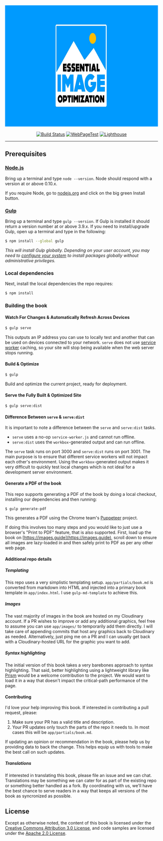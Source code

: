 <p align="center">
  <a href="https://images.guide/">
    <img src='/app/images/logo-banner.jpg' height='400px' alt="Essential Image Optimization banner"/>
  </a>
</p>

<p align="center">
  <a href="https://travis-ci.com/addyosmani/essential-image-optimisation"><img alt="Build Status" src="https://travis-ci.com/addyosmani/essential-image-optimisation.svg?token=psYsstqxcc6sppMcnY8H&branch=master"></a>
    <a href="https://www.webpagetest.org/result/170901_EM_348e5bd8fa649e122b4684e0e6febc35/"><img alt="WebPageTest" src="https://img.shields.io/badge/webpagetest-report-brightgreen.svg"></a>
    <a href="https://www.webpagetest.org/lighthouse.php?test=170901_EM_348e5bd8fa649e122b4684e0e6febc35&run=3"><img alt="Lighthouse" src="https://img.shields.io/badge/lighthouse-90+-blue.svg"></a>
</p>

---

## Prerequisites

### [Node.js](https://nodejs.org)

Bring up a terminal and type `node --version`.
Node should respond with a version at or above 0.10.x.

If you require Node, go to [nodejs.org](https://nodejs.org) and click on the big green Install button.

### [Gulp](http://gulpjs.com)

Bring up a terminal and type `gulp --version`.
If Gulp is installed it should return a version number at or above 3.9.x.
If you need to install/upgrade Gulp, open up a terminal and type in the following:

```sh
$ npm install --global gulp
```

*This will install Gulp globally. Depending on your user account, you may need to [configure your system](https://github.com/sindresorhus/guides/blob/master/npm-global-without-sudo.md) to install packages globally without administrative privileges.*


### Local dependencies

Next, install the local dependencies the repo requires:

```sh
$ npm install
```

### Building the book

#### Watch For Changes & Automatically Refresh Across Devices

```sh
$ gulp serve
```

This outputs an IP address you can use to locally test and another that can be used on devices
connected to your network.
`serve` does not use [service worker](http://www.html5rocks.com/en/tutorials/service-worker/introduction/)
caching, so your site will stop being available when the web server stops running.

#### Build & Optimize

```sh
$ gulp
```

Build and optimize the current project, ready for deployment.

#### Serve the Fully Built & Optimized Site

```sh
$ gulp serve:dist
```

#### Difference Between `serve` & `serve:dist`

It is important to note a difference between the `serve` and `serve:dist` tasks.

* `serve` uses a no-op `service-worker.js` and cannot run offline.
* `serve:dist` uses the `workbox`-generated output and can run offline.

The `serve` task runs on port 3000 and `serve:dist` runs on port 3001.
The main purpose is to ensure that different service workers will not impact each other's environment. 
Using the `workbox`-generated output makes it very difficult to quickly test local changes which is not ideal for a development server environment.

#### Generate a PDF of the book

This repo supports generating a PDF of the book by doing a local checkout, installing our dependencies and then running:

```sh
$ gulp generate-pdf
```

This generates a PDF using the Chrome team's [Puppeteer](https://github.com/GoogleChrome/puppeteer) project.

If doing this involves too many steps and you would like to just use a browser's "Print to PDF" feature, that is also
supported. First, load up the book on [https://images.guide](https://images.guide), scroll down
to ensure all images are lazy-loaded in and then safely print to PDF as per any other web page.

#### Additional repo details

##### Templating

This repo uses a very simplistic templating setup. `app/partials/book.md` is converted from markdown into HTML and 
injected into a primary book template in `app/index.html`. I use `gulp-md-template` to achieve this.

##### Images

The vast majority of images in the book are hosted on my Cloudinary account. If a PR wishes to improve or add any 
additional graphics, feel free to assume you can use `app/images/` to temporarily add them directly. I will take care 
of appending commits that host any graphics back to Cloudinary as needed. Alternatively, just ping me on a PR and I can
usually get back with a Cloudinary-hosted URL for the graphic you want to add.

##### Syntax highlighting

The initial version of this book takes a very barebones approach to syntax highlighting. That said, better highlighting using
a lightweight library like [Prism](http://prismjs.com/) would be a welcome contribution to the project. We would want to
load it in a way that doesn't impact the critical-path performance of the page.

#### Contributing

I'd love your help improving this book. If interested in contributing a pull request, please:

1. Make sure your PR has a valid title and description. 
2. Your PR updates only touch the parts of the repo it needs to. In most cases this will be `app/partials/book.md`.

If updating an opinion or recommendation in the book, please help us by providing data to back the change. This helps equip us with tools to make the best call on such updates.

##### Translations

If interested in translating this book, please file an issue and we can chat. Translations may be something we can cater for
as part of the existing repo or something better handled as a fork. By coordinating with us, we'll have the best chance to
serve readers in a way that keeps all versions of the book as syncronized as possible.


## License

Except as otherwise noted, the content of this book is licensed under the [Creative Commons Attribution 3.0 License](http://creativecommons.org/licenses/by/3.0/), and code samples are licensed under the [Apache 2.0 License](http://www.apache.org/licenses/LICENSE-2.0).
